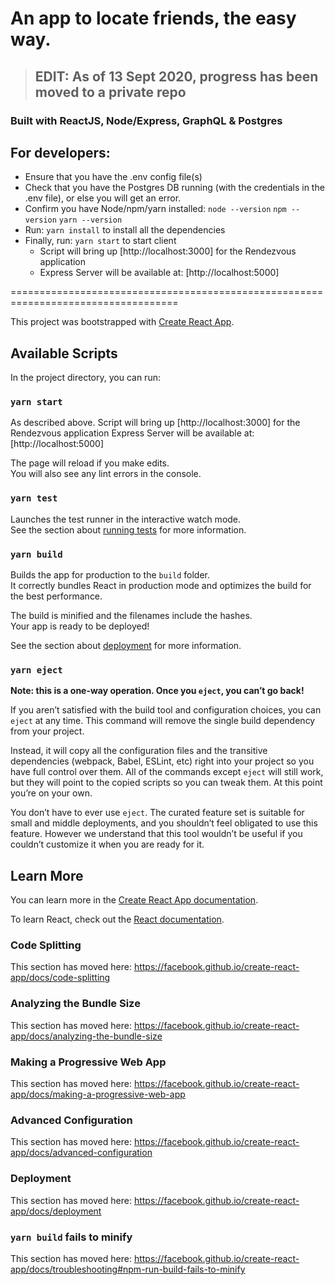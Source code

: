 # An app to locate friends, the easy way. 

> ## EDIT: As of 13 Sept 2020, progress has been moved to a private repo

### Built with ReactJS, Node/Express, GraphQL & Postgres

## For developers: 
* Ensure that you have the .env config file(s)
* Check that you have the Postgres DB running (with the credentials in the .env file), or else you will get an error.
* Confirm you have Node/npm/yarn installed:
    `node --version`
    `npm --version`
    `yarn --version`
* Run: `yarn install` to install all the dependencies
* Finally, run: `yarn start` to start client
    * Script will bring up [http://localhost:3000] for the Rendezvous application
    * Express Server will be available at: [http://localhost:5000]

===================================================================================

This project was bootstrapped with [Create React App](https://github.com/facebook/create-react-app).

## Available Scripts

In the project directory, you can run:

### `yarn start`

As described above.
Script will bring up [http://localhost:3000] for the Rendezvous application
    Express Server will be available at: [http://localhost:5000]

The page will reload if you make edits.<br />
You will also see any lint errors in the console.

### `yarn test`

Launches the test runner in the interactive watch mode.<br />
See the section about [running tests](https://facebook.github.io/create-react-app/docs/running-tests) for more information.

### `yarn build`

Builds the app for production to the `build` folder.<br />
It correctly bundles React in production mode and optimizes the build for the best performance.

The build is minified and the filenames include the hashes.<br />
Your app is ready to be deployed!

See the section about [deployment](https://facebook.github.io/create-react-app/docs/deployment) for more information.

### `yarn eject`

**Note: this is a one-way operation. Once you `eject`, you can’t go back!**

If you aren’t satisfied with the build tool and configuration choices, you can `eject` at any time. This command will remove the single build dependency from your project.

Instead, it will copy all the configuration files and the transitive dependencies (webpack, Babel, ESLint, etc) right into your project so you have full control over them. All of the commands except `eject` will still work, but they will point to the copied scripts so you can tweak them. At this point you’re on your own.

You don’t have to ever use `eject`. The curated feature set is suitable for small and middle deployments, and you shouldn’t feel obligated to use this feature. However we understand that this tool wouldn’t be useful if you couldn’t customize it when you are ready for it.

## Learn More

You can learn more in the [Create React App documentation](https://facebook.github.io/create-react-app/docs/getting-started).

To learn React, check out the [React documentation](https://reactjs.org/).

### Code Splitting

This section has moved here: https://facebook.github.io/create-react-app/docs/code-splitting

### Analyzing the Bundle Size

This section has moved here: https://facebook.github.io/create-react-app/docs/analyzing-the-bundle-size

### Making a Progressive Web App

This section has moved here: https://facebook.github.io/create-react-app/docs/making-a-progressive-web-app

### Advanced Configuration

This section has moved here: https://facebook.github.io/create-react-app/docs/advanced-configuration

### Deployment

This section has moved here: https://facebook.github.io/create-react-app/docs/deployment

### `yarn build` fails to minify

This section has moved here: https://facebook.github.io/create-react-app/docs/troubleshooting#npm-run-build-fails-to-minify

